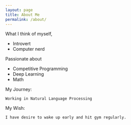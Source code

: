 ```yaml
---
layout: page
title: About Me
permalink: /about/
---
```

What I think of myself,
* Introvert
* Computer nerd
 
Passionate about
- Competitive Programming
- Deep Learning
- Math

My Journey:
``` 
Working in Natural Language Processing
```

My Wish:
```
I have desire to wake up early and hit gym regularly.
```
